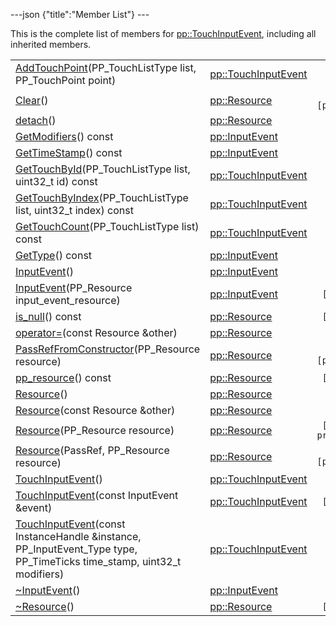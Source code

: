 ---json {"title":"Member List"} ---

This is the complete list of members for <a href="/docs/native-client/pepper_beta/cpp/classpp_1_1_touch_input_event/" class="el">pp::TouchInputEvent</a>, including all inherited members.

<table><tbody><tr class="odd"><td><a href="/docs/native-client/pepper_beta/cpp/classpp_1_1_touch_input_event#a0a323b8bd08e02d816b6fffa9b6299c0" class="el">AddTouchPoint</a>(PP_TouchListType list, PP_TouchPoint point)</td><td><a href="/docs/native-client/pepper_beta/cpp/classpp_1_1_touch_input_event/" class="el">pp::TouchInputEvent</a></td><td></td></tr><tr class="even"><td><a href="/docs/native-client/pepper_beta/cpp/classpp_1_1_resource#ad4016f37d3022863ca0188acb26ac9c4" class="el">Clear</a>()</td><td><a href="/docs/native-client/pepper_beta/cpp/classpp_1_1_resource/" class="el">pp::Resource</a></td><td><code> [protected]</code></td></tr><tr class="odd"><td><a href="/docs/native-client/pepper_beta/cpp/classpp_1_1_resource#a81b9246381bdddacca3ac25f6ded2bfd" class="el">detach</a>()</td><td><a href="/docs/native-client/pepper_beta/cpp/classpp_1_1_resource/" class="el">pp::Resource</a></td><td></td></tr><tr class="even"><td><a href="/docs/native-client/pepper_beta/cpp/classpp_1_1_input_event#a6f94a5cd8453f1b69e55aadde73354e7" class="el">GetModifiers</a>() const</td><td><a href="/docs/native-client/pepper_beta/cpp/classpp_1_1_input_event/" class="el">pp::InputEvent</a></td><td></td></tr><tr class="odd"><td><a href="/docs/native-client/pepper_beta/cpp/classpp_1_1_input_event#acc79ecdcf19f5b8a8a7268fc8ff51531" class="el">GetTimeStamp</a>() const</td><td><a href="/docs/native-client/pepper_beta/cpp/classpp_1_1_input_event/" class="el">pp::InputEvent</a></td><td></td></tr><tr class="even"><td><a href="/docs/native-client/pepper_beta/cpp/classpp_1_1_touch_input_event#a66228762dbdfbb3404853a87c37b1736" class="el">GetTouchById</a>(PP_TouchListType list, uint32_t id) const</td><td><a href="/docs/native-client/pepper_beta/cpp/classpp_1_1_touch_input_event/" class="el">pp::TouchInputEvent</a></td><td></td></tr><tr class="odd"><td><a href="/docs/native-client/pepper_beta/cpp/classpp_1_1_touch_input_event#ac68cc82bbf2fcc88d449c5430cc02505" class="el">GetTouchByIndex</a>(PP_TouchListType list, uint32_t index) const</td><td><a href="/docs/native-client/pepper_beta/cpp/classpp_1_1_touch_input_event/" class="el">pp::TouchInputEvent</a></td><td></td></tr><tr class="even"><td><a href="/docs/native-client/pepper_beta/cpp/classpp_1_1_touch_input_event#a5bdc7a4cd409586cab33e509dad43461" class="el">GetTouchCount</a>(PP_TouchListType list) const</td><td><a href="/docs/native-client/pepper_beta/cpp/classpp_1_1_touch_input_event/" class="el">pp::TouchInputEvent</a></td><td></td></tr><tr class="odd"><td><a href="/docs/native-client/pepper_beta/cpp/classpp_1_1_input_event#a73ca79c06ff9a39304e3b390090f03dc" class="el">GetType</a>() const</td><td><a href="/docs/native-client/pepper_beta/cpp/classpp_1_1_input_event/" class="el">pp::InputEvent</a></td><td></td></tr><tr class="even"><td><a href="/docs/native-client/pepper_beta/cpp/classpp_1_1_input_event#ac7581e4321abe8de6f3b48d70f4aa65d" class="el">InputEvent</a>()</td><td><a href="/docs/native-client/pepper_beta/cpp/classpp_1_1_input_event/" class="el">pp::InputEvent</a></td><td></td></tr><tr class="odd"><td><a href="/docs/native-client/pepper_beta/cpp/classpp_1_1_input_event#a1d4f7d3fb88de3cccc60ab26b92ccf23" class="el">InputEvent</a>(PP_Resource input_event_resource)</td><td><a href="/docs/native-client/pepper_beta/cpp/classpp_1_1_input_event/" class="el">pp::InputEvent</a></td><td><code> [explicit]</code></td></tr><tr class="even"><td><a href="/docs/native-client/pepper_beta/cpp/classpp_1_1_resource#a859068e34cdc2dc0b78754c255323aa9" class="el">is_null</a>() const</td><td><a href="/docs/native-client/pepper_beta/cpp/classpp_1_1_resource/" class="el">pp::Resource</a></td><td><code> [inline]</code></td></tr><tr class="odd"><td><a href="/docs/native-client/pepper_beta/cpp/classpp_1_1_resource#aaf808a98bdaa7998d82e19514aa87423" class="el">operator=</a>(const Resource &amp;other)</td><td><a href="/docs/native-client/pepper_beta/cpp/classpp_1_1_resource/" class="el">pp::Resource</a></td><td></td></tr><tr class="even"><td><a href="/docs/native-client/pepper_beta/cpp/classpp_1_1_resource#a3eda014529127a818df8d5bb5ec2fdf0" class="el">PassRefFromConstructor</a>(PP_Resource resource)</td><td><a href="/docs/native-client/pepper_beta/cpp/classpp_1_1_resource/" class="el">pp::Resource</a></td><td><code> [protected]</code></td></tr><tr class="odd"><td><a href="/docs/native-client/pepper_beta/cpp/classpp_1_1_resource#a46a6123de0b007ad3fcb6f666534ccb4" class="el">pp_resource</a>() const</td><td><a href="/docs/native-client/pepper_beta/cpp/classpp_1_1_resource/" class="el">pp::Resource</a></td><td><code> [inline]</code></td></tr><tr class="even"><td><a href="/docs/native-client/pepper_beta/cpp/classpp_1_1_resource#a56679e93a58101c8dce5dc510811a094" class="el">Resource</a>()</td><td><a href="/docs/native-client/pepper_beta/cpp/classpp_1_1_resource/" class="el">pp::Resource</a></td><td></td></tr><tr class="odd"><td><a href="/docs/native-client/pepper_beta/cpp/classpp_1_1_resource#ab0f664099ca06367180f220ea7e0b831" class="el">Resource</a>(const Resource &amp;other)</td><td><a href="/docs/native-client/pepper_beta/cpp/classpp_1_1_resource/" class="el">pp::Resource</a></td><td></td></tr><tr class="even"><td><a href="/docs/native-client/pepper_beta/cpp/classpp_1_1_resource#a555de93fdf4793f7db1183bf71d20580" class="el">Resource</a>(PP_Resource resource)</td><td><a href="/docs/native-client/pepper_beta/cpp/classpp_1_1_resource/" class="el">pp::Resource</a></td><td><code> [explicit, protected]</code></td></tr><tr class="odd"><td><a href="/docs/native-client/pepper_beta/cpp/classpp_1_1_resource#a907d3d6b7e292587c8cb9ff30d0a418d" class="el">Resource</a>(PassRef, PP_Resource resource)</td><td><a href="/docs/native-client/pepper_beta/cpp/classpp_1_1_resource/" class="el">pp::Resource</a></td><td><code> [protected]</code></td></tr><tr class="even"><td><a href="/docs/native-client/pepper_beta/cpp/classpp_1_1_touch_input_event#a29020b28f060c5ce45ae5c3fc7512e43" class="el">TouchInputEvent</a>()</td><td><a href="/docs/native-client/pepper_beta/cpp/classpp_1_1_touch_input_event/" class="el">pp::TouchInputEvent</a></td><td></td></tr><tr class="odd"><td><a href="/docs/native-client/pepper_beta/cpp/classpp_1_1_touch_input_event#a601fab40cbb3e8f2f1824f655192b541" class="el">TouchInputEvent</a>(const InputEvent &amp;event)</td><td><a href="/docs/native-client/pepper_beta/cpp/classpp_1_1_touch_input_event/" class="el">pp::TouchInputEvent</a></td><td><code> [explicit]</code></td></tr><tr class="even"><td><a href="/docs/native-client/pepper_beta/cpp/classpp_1_1_touch_input_event#a4a14ab4999f452f368e61c815c976eb3" class="el">TouchInputEvent</a>(const InstanceHandle &amp;instance, PP_InputEvent_Type type, PP_TimeTicks time_stamp, uint32_t modifiers)</td><td><a href="/docs/native-client/pepper_beta/cpp/classpp_1_1_touch_input_event/" class="el">pp::TouchInputEvent</a></td><td></td></tr><tr class="odd"><td><a href="/docs/native-client/pepper_beta/cpp/classpp_1_1_input_event#a2492183af4fecec44a423a5b7eae6faf" class="el">~InputEvent</a>()</td><td><a href="/docs/native-client/pepper_beta/cpp/classpp_1_1_input_event/" class="el">pp::InputEvent</a></td><td></td></tr><tr class="even"><td><a href="/docs/native-client/pepper_beta/cpp/classpp_1_1_resource#a081165265e2bd8217eaa2be2aeeb3aa3" class="el">~Resource</a>()</td><td><a href="/docs/native-client/pepper_beta/cpp/classpp_1_1_resource/" class="el">pp::Resource</a></td><td><code> [virtual]</code></td></tr></tbody></table>
